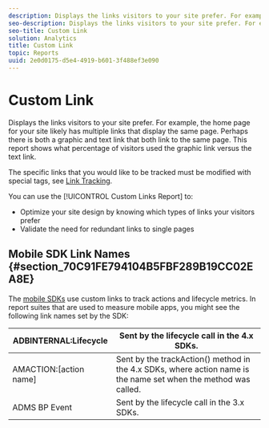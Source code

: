 ```yaml
---
description: Displays the links visitors to your site prefer. For example, the home page for your site likely has multiple links that display the same page. Perhaps there is both a graphic and text link that both link to the same page. This report shows what percentage of visitors used the graphic link versus the text link.
seo-description: Displays the links visitors to your site prefer. For example, the home page for your site likely has multiple links that display the same page. Perhaps there is both a graphic and text link that both link to the same page. This report shows what percentage of visitors used the graphic link versus the text link.
seo-title: Custom Link
solution: Analytics
title: Custom Link
topic: Reports
uuid: 2e0d0175-d5e4-4919-b601-3f488ef3e090
---
```


# Custom Link

Displays the links visitors to your site prefer. For example, the home page for your site likely has multiple links that display the same page. Perhaps there is both a graphic and text link that both link to the same page. This report shows what percentage of visitors used the graphic link versus the text link.

The specific links that you would like to be tracked must be modified with special tags, see [Link Tracking](https://marketing.adobe.com/resources/help/en_US/sc/implement/c_linktracking.html).

You can use the [!UICONTROL Custom Links Report] to:

* Optimize your site design by knowing which types of links your visitors prefer 
* Validate the need for redundant links to single pages

## Mobile SDK Link Names {#section_70C91FE794104B5FBF289B19CC02EA8E}

The [mobile SDKs](https://marketing.adobe.com/resources/help/en_US/mobile/home.html) use custom links to track actions and lifecycle metrics. In report suites that are used to measure mobile apps, you might see the following link names set by the SDK: 

|  ADBINTERNAL:Lifecycle  | Sent by the lifecycle call in the 4.x SDKs.  |
|---|---|
|  AMACTION:[action name]  | Sent by the trackAction() method in the 4.x SDKs, where action name is the name set when the method was called.  |
|  ADMS BP Event  | Sent by the lifecycle call in the 3.x SDKs.  |

